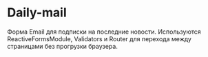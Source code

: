 # Daily-mail
Форма Email для подписки на последние новости. Используются ReactiveFormsModule, Validators и Router для перехода между страницами без прогрузки браузера.
